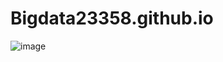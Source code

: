 # Bigdata23358.github.io
![image](https://github.com/user-attachments/assets/c3eba1e2-e70c-4a99-8918-b7955699ea0f)
